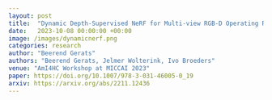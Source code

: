 ```yaml
---
layout: post
title:  "Dynamic Depth-Supervised NeRF for Multi-view RGB-D Operating Room Videos"
date:   2023-10-08 00:00:00 +00:00
image: /images/dynamicnerf.png
categories: research
author: "Beerend Gerats"
authors: "Beerend Gerats, Jelmer Wolterink, Ivo Broeders"
venue: "AmI4HC Workshop at MICCAI 2023"
paper: https://doi.org/10.1007/978-3-031-46005-0_19
arxiv: https://arxiv.org/abs/2211.12436
---
```

